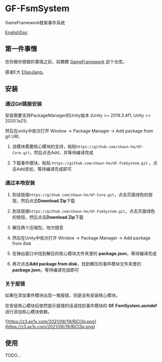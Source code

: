 # GF-FsmSystem

GameFramework框架事件系统

[EnglishDoc](README.md)

## 第一件事情

在你做你想做的事情之前，前瞧瞧 [GameFramework](https://github.com/EllanJiang/GameFramework) 这个仓库。

感谢E大 [EllanJiang](https://github.com/EllanJiang)。

## 安装

### 通过Git链接安装

安装需要支持PackageManager的Unity版本 (Unity >= 2019.3.4f1, Unity >= 2020.1a21). 

然后在unity中依次打开 Window -> Package Manager -> Add package from git URL

1. 该模块需要核心模块的支持，粘贴`https://github.com/shaun-he/GF-Core.git`，然后点击Add，并等待编译完成

2. 下载事件模块，粘贴 `https://github.com/shaun-he/GF-FsmSystem.git` ，点击Add添加，等待编译完成即可

### 通过本地安装

1. 到该链接`https://github.com/shaun-he/GF-Core.git`，点击页面绿色的按钮，然后点击**Download Zip**下载

2. 到该链接`https://github.com/shaun-he/GF-FsmSystem.git`，点击页面绿色的按钮，然后点击**Download Zip**下载

3. 解压两个压缩包，地方随意

4. 然后在Unity中依次打开 Window -> Package Manager -> Add package from disk

5. 在弹出窗口中找到解压的核心模块文件夹里的 **package.json**，等待编译完成

6. 再次点击**Add package from disk**，找到解压的事件模块文件夹里的**package.json**，等待编译完成即可

### 关于报错

如果在添加事件模块出现一堆报错，则是没有安装核心模块。

在安装核心模块后依然提示报错的话请找到事件模块的 **GF.FsmSystem.asmdef** 进行添加核心模块依赖。

![https://z3.ax1x.com/2021/06/19/RiCl3q.png](https://z3.ax1x.com/2021/06/19/RiCl3q.png)

## 使用

TODO...

